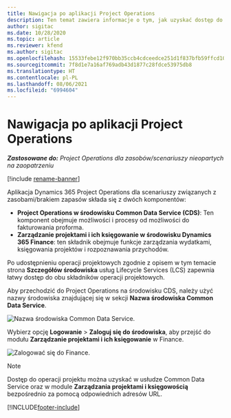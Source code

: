 ```yaml
---
title: Nawigacja po aplikacji Project Operations
description: Ten temat zawiera informacje o tym, jak uzyskać dostęp do Project Operations z Lifecycle Services.
author: sigitac
ms.date: 10/28/2020
ms.topic: article
ms.reviewer: kfend
ms.author: sigitac
ms.openlocfilehash: 15533febe12f970bb35ccb4cdceedce251d1f837bfb59ffcd10e633eec1a3a92
ms.sourcegitcommit: 7f8d1e7a16af769adb43d1877c28fdce53975db8
ms.translationtype: HT
ms.contentlocale: pl-PL
ms.lasthandoff: 08/06/2021
ms.locfileid: "6994604"
---
```

# <a name="navigate-project-operations"></a>Nawigacja po aplikacji Project Operations

_**Zastosowane do:** Project Operations dla zasobów/scenariuszy nieopartych na zaopatrzeniu_

[!include [rename-banner](~/includes/cc-data-platform-banner.md)]

Aplikacja Dynamics 365 Project Operations dla scenariuszy związanych z zasobami/brakiem zapasów składa się z dwóch komponentów: 

 - **Project Operations w środowisku Common Data Service (CDS)**: Ten komponent obejmuje możliwości i procesy od możliwości do fakturowania proforma. 
 - **Zarządzanie projektami i ich księgowanie w środowisku Dynamics 365 Finance**: ten składnik obejmuje funkcje zarządzania wydatkami, księgowania projektów i rozpoznawania przychodów. 

Po udostępnieniu operacji projektowych zgodnie z opisem w tym temacie strona **Szczegółów środowiska** usług Lifecycle Services (LCS) zapewnia łatwy dostęp do obu składników operacji projektowych.  

Aby przechodzić do Project Operations na środowisku CDS, należy użyć nazwy środowiska znajdującej się w sekcji **Nazwa środowiska Common Data Service**. 

  ![Nazwa środowiska Common Data Service.](./media/environment-name.PNG)

Wybierz opcję **Logowanie** > **Zaloguj się do środowiska**, aby przejść do modułu **Zarządzanie projektami i ich księgowanie** w Finance.  

   ![Zalogować się do Finance.](./media/environment-login.PNG)

> [!NOTE]
> Dostęp do operacji projektu można uzyskać w usłudze Common Data Service oraz w module **Zarządzania projektami i księgowością** bezpośrednio za pomocą odpowiednich adresów URL. 


[!INCLUDE[footer-include](../includes/footer-banner.md)]